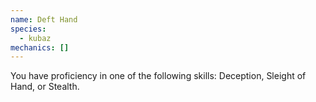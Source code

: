 ```yaml
---
name: Deft Hand
species:
  - kubaz
mechanics: []
---
```

You have proficiency in one of the following skills: Deception, Sleight of Hand, or Stealth.
